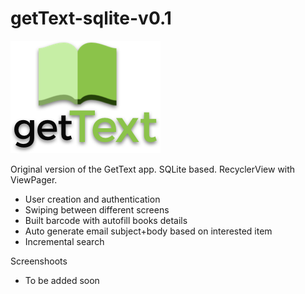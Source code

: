 # getText-sqlite-v0.1
![app_logo](https://github.com/huyNhat/getText-sqlite-v0.1/blob/master/gettext_logo.png)

Original version of the GetText app. SQLite based. RecyclerView with ViewPager. 
- User creation and authentication
- Swiping between different screens
- Built barcode with autofill books details
- Auto generate email subject+body based on interested item
- Incremental search

Screenshoots
- To be added soon
